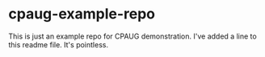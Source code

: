 # cpaug-example-repo
This is just an example repo for CPAUG demonstration.
I've added a line to this readme file. It's pointless.